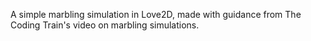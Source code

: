 A simple marbling simulation in Love2D, made with guidance from The Coding Train's video on marbling simulations.
